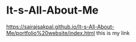 # It-s-All-About-Me
https://sairajsakpal.github.io/It-s-All-About-Me/portfolio%20website/index.html this is my link
